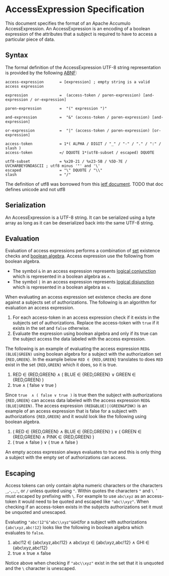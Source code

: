 <!--

    Licensed to the Apache Software Foundation (ASF) under one
    or more contributor license agreements.  See the NOTICE file
    distributed with this work for additional information
    regarding copyright ownership.  The ASF licenses this file
    to you under the Apache License, Version 2.0 (the
    "License"); you may not use this file except in compliance
    with the License.  You may obtain a copy of the License at

      https://www.apache.org/licenses/LICENSE-2.0

    Unless required by applicable law or agreed to in writing,
    software distributed under the License is distributed on an
    "AS IS" BASIS, WITHOUT WARRANTIES OR CONDITIONS OF ANY
    KIND, either express or implied.  See the License for the
    specific language governing permissions and limitations
    under the License.

-->

# AccessExpression Specification

This document specifies the format of an Apache Accumulo AccessExpression. An AccessExpression
is an encoding of a boolean expression of the attributes that a subject is required to have to
access a particular piece of data.

## Syntax

The formal definition of the AccessExpression UTF-8 string representation is provided by
the following [ABNF][1]:

```
access-expression       = [expression] ; empty string is a valid access expression

expression              =  (access-token / paren-expression) [and-expression / or-expression]

paren-expression        =  "(" expression ")"

and-expression          =  "&" (access-token / paren-expression) [and-expression]

or-expression           =  "|" (access-token / paren-expression) [or-expression]

access-token            = 1*( ALPHA / DIGIT / "_" / "-" / "." / ":" / slash )
access-token            =/ DQUOTE 1*(utf8-subset / escaped) DQUOTE

utf8-subset             = %x20-21 / %x23-5B / %5D-7E / UVCHARBEYONDASCII ; utf8 minus '"' and '\'
escaped                 = "\" DQUOTE / "\\"
slash                   = "/"
```

The definition of utf8 was borrowed from this [ietf document][2].  TODO that doc defines unicode and not utf8

## Serialization

An AccessExpression is a UTF-8 string. It can be serialized using a byte array as long as it
can be deserialized back into the same UTF-8 string.

## Evaluation

Evaluation of access expressions performs a combination of [set](https://en.wikipedia.org/wiki/Set_(mathematics)) existence checks and [boolean algebra](https://en.wikipedia.org/wiki/Boolean_algebra). Access expression use the following from boolean algebra.

 * The symbol `&` in an access expression represents [logical conjunction](https://en.wikipedia.org/wiki/Logical_conjunction) which is represented in a boolean algebra as `∧`.
 * The symbol `|` in an access expression represents [logical disjunction](https://en.wikipedia.org/wiki/Logical_disjunction) which is represented in a boolean algebra as `∨`.

When evaluating an access expression set existence checks are done against a subjects set of authorizations. The following is an algorithm for evaluation an access expression.

 1. For each access-token in an access expression check if it exists in the subjects set of authorizations.  Replace the access-token with `true` if it exists in the set and `false` otherwise.
 2. Evaluate the expression using boolean algebra and only if its true can the subject access the data labeled with the access expression.

The following is an example of evaluating the access expression `RED&(BLUE|GREEN)` using boolean algebra for a subject with the authorization set `{RED,GREEN}`.  In the example below `RED ∈ {RED,GREEN}` translates to does `RED` exist in the set `{RED,GREEN}` which it does, so it is true.

 1. RED ∈ {RED,GREEN} ∧ ( BLUE ∈ {RED,GREEN} ∨ GREEN ∈ {RED,GREEN} )
 2. true  ∧ ( false ∨ true )

Since `true  ∧ ( false ∨ true )` is true then the subject with authorizations `{RED,GREEN}` can access data labeled with the access expression `RED&(BLUE|GREEN)`.  The access expression `(RED&BLUE)|(GREEN&PINK)` is an example of an access expression that is false for a subject with authorizations `{RED,GREEN}` and it would look like the following using boolean algebra.

 1. ( RED ∈ {RED,GREEN} ∧ BLUE ∈ {RED,GREEN} ) ∨ ( GREEN ∈ {RED,GREEN} ∧ PINK ∈ {RED,GREEN} )
 2. ( true ∧ false ) ∨ ( true ∧ false )

An empty access expression always evaluates to true and this is only thing a subject with the empty set of authorizations can access.

## Escaping

Access tokens can only contain alpha numeric characters or the characters `_`,`-`,`.`,`:`, or `/` unless quoted using `"`.  Within quotes the characters `"` and `\ `' must escaped by prefixing with `\`.   For example to use `abc\xyz` as an access-token it would need to be quoted and escaped like `"abc\\xyz"`.  When checking if an access-token exists in the subjects authorizations set it must be unquoted and unescaped.

Evaluating `"abc!12"&"abc\\xyz"&GHI`for a subject with authorizations `{abc\xyz,abc!12}` looks like the following in boolean algebra which evaluates to `false`.

 1. abc!12 ∈ {abc\xyz,abc!12} ∧ abc\xyz ∈ {abc\xyz,abc!12} ∧ GHI ∈ {abc\xyz,abc!12}
 2. true ∧ true ∧ false

Notice above when checking if `"abc\\xyz"` exist in the set that it is unquoted and the `\` character is unescaped. 


[1]: https://www.rfc-editor.org/rfc/rfc5234
[2]: https://datatracker.ietf.org/doc/html/draft-seantek-unicode-in-abnf-03#section-4.2
